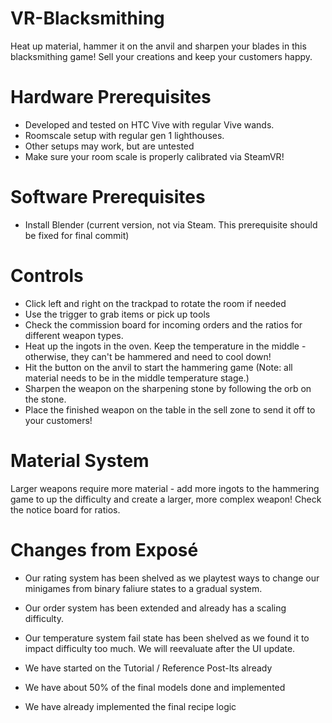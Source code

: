 # VR-Blacksmithing
Heat up material, hammer it on the anvil and sharpen your blades in this blacksmithing game!
Sell your creations and keep your customers happy. 

# Hardware Prerequisites
- Developed and tested on HTC Vive with regular Vive wands.
- Roomscale setup with regular gen 1 lighthouses.
- Other setups may work, but are untested
- Make sure your room scale is properly calibrated via SteamVR!

# Software Prerequisites
- Install Blender (current version, not via Steam. This prerequisite should be fixed for final commit)

# Controls
- Click left and right on the trackpad to rotate the room if needed
- Use the trigger to grab items or pick up tools
- Check the commission board for incoming orders and the ratios for different weapon types.
- Heat up the ingots in the oven. Keep the temperature in the middle - otherwise, they can't be hammered and need to cool down!
- Hit the button on the anvil to start the hammering game (Note: all material needs to be in the middle temperature stage.)
- Sharpen the weapon on the sharpening stone by following the orb on the stone. 
- Place the finished weapon on the table in the sell zone to send it off to your customers!

# Material System
Larger weapons require more material - add more ingots to the hammering game to up the difficulty and create a larger, more complex weapon! Check the notice board for ratios.

# Changes from Exposé
- Our rating system has been shelved as we playtest ways to change our minigames from binary faliure states to a gradual system. 
- Our order system has been extended and already has a scaling difficulty.
- Our temperature system fail state has been shelved as we found it to impact difficulty too much. We will reevaluate after the UI update.


- We have started on the Tutorial / Reference Post-Its already
- We have about 50% of the final models done and implemented
- We have already implemented the final recipe logic